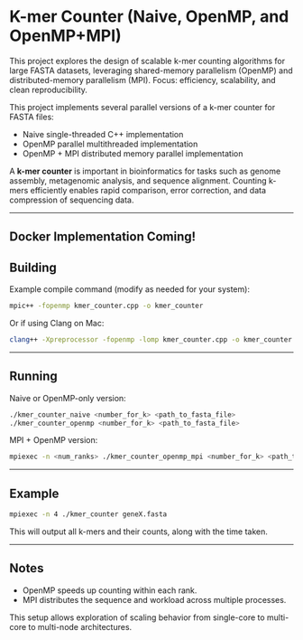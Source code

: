 # K-mer Counter (Naive, OpenMP, and OpenMP+MPI)

This project explores the design of scalable k-mer counting algorithms for large FASTA datasets, leveraging shared-memory parallelism (OpenMP) and distributed-memory parallelism (MPI). Focus: efficiency, scalability, and clean reproducibility.

This project implements several parallel versions of a k-mer counter for FASTA files:

- Naive single-threaded C++ implementation
- OpenMP parallel multithreaded implementation
- OpenMP + MPI distributed memory parallel implementation

A **k-mer counter** is important in bioinformatics for tasks such as genome assembly, metagenomic analysis, and sequence alignment. Counting k-mers efficiently enables rapid comparison, error correction, and data compression of sequencing data.

---
## Docker Implementation Coming!

## Building

Example compile command (modify as needed for your system):

```bash
mpic++ -fopenmp kmer_counter.cpp -o kmer_counter
```

Or if using Clang on Mac:

```bash
clang++ -Xpreprocessor -fopenmp -lomp kmer_counter.cpp -o kmer_counter
```

---

## Running

Naive or OpenMP-only version:

```bash
./kmer_counter_naive <number_for_k> <path_to_fasta_file>
./kmer_counter_openmp <number_for_k> <path_to_fasta_file>
```

MPI + OpenMP version:

```bash
mpiexec -n <num_ranks> ./kmer_counter_openmp_mpi <number_for_k> <path_to_fasta_file>
```

---

## Example

```bash
mpiexec -n 4 ./kmer_counter geneX.fasta
```

This will output all k-mers and their counts, along with the time taken.

---

## Notes

- OpenMP speeds up counting within each rank.
- MPI distributes the sequence and workload across multiple processes.

This setup allows exploration of scaling behavior from single-core to multi-core to multi-node architectures.

